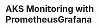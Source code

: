 # AKS Monitoring with PrometheusGrafana                                                                                                                                                                                     
